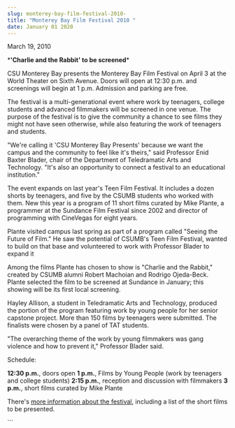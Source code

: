 ```yaml
---
slug: monterey-bay-film-festival-2010-
title: "Monterey Bay Film Festival 2010 "
date: January 01 2020
---
```


 
<p>March 19, 2010</p>
<p>&#42;<strong>'Charlie and the Rabbit' to be screened</strong>&#42;</p>
<p>
  CSU Monterey Bay presents the Monterey Bay Film Festival on April 3 at the
  World Theater on Sixth Avenue. Doors will open at 12:30 p.m. and screenings
  will begin at 1 p.m. Admission and parking are free.
</p>
<p>
  The festival is a multi&#45;generational event where work by teenagers,
  college students and advanced filmmakers will be screened in one venue. The
  purpose of the festival is to give the community a chance to see films they
  might not have seen otherwise, while also featuring the work of teenagers and
  students.
</p>
<p>
  "We're calling it 'CSU Monterey Bay Presents' because we want the campus and
  the community to feel like it's theirs," said Professor Enid Baxter Blader,
  chair of the Department of Teledramatic Arts and Technology. "It's also an
  opportunity to connect a festival to an educational institution."
</p>
<p>
  The event expands on last year's Teen Film Festival. It includes a dozen
  shorts by teenagers, and five by the CSUMB students who worked with them. New
  this year is a program of 11 short films curated by Mike Plante, a programmer
  at the Sundance Film Festival since 2002 and director of programming with
  CineVegas for eight years.
</p>
<p>
  Plante visited campus last spring as part of a program called "Seeing the
  Future of Film." He saw the potential of CSUMB's Teen Film Festival, wanted to
  build on that base and volunteered to work with Professor Blader to expand it
</p>
<p>
  Among the films Plante has chosen to show is "Charlie and the Rabbit," created
  by CSUMB alumni Robert Machoian and Rodrigo Ojeda&#45;Beck. Plante selected
  the film to be screened at Sundance in January; this showing will be its first
  local screening.
</p>
<p>
  Hayley Allison, a student in Teledramatic Arts and Technology, produced the
  portion of the program featuring work by young people for her senior capstone
  project. More than 150 films by teenagers were submitted. The finalists were
  chosen by a panel of TAT students.
</p>
<p>
  "The overarching theme of the work by young filmmakers was gang violence and
  how to prevent it," Professor Blader said.
</p>
<p>Schedule:</p>
<p>
  <strong>12:30 p.m.</strong>, doors open <strong>1 p.m.</strong>, Films by
  Young People &#40;work by teenagers and college students&#41;
  <strong>2:15 p.m.</strong>, reception and discussion with filmmakers
  <strong>3 p.m.</strong>, short films curated by Mike Plante
</p>
<p>
  There's
  <a href="https://www.montereybayfilmfestival.com/"
    >more information about the festival</a
  >, including a list of the short films to be presented.
</p>
```
